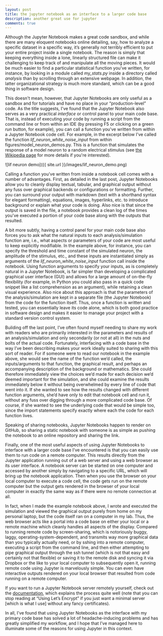 ```yaml
---
layout: post
title: the jupyter notebook as an interface to a larger code base
description: another great use for jupyter
comments: true
---
```


Although the Jupyter Notebook makes a great code sandbox, and while there are many eloquent notebooks online detailing, say, how to analyze a specific dataset in a specific way, it’s generally not terribly efficient to put your entire project inside a single notebook. The reason is simply that keeping everything inside a lone, linearly structured file can make it challenging to keep track of and manipulate all the moving pieces. It would be much easier to find a particular statistical function you've written, for instance, by looking in a module called *my_stats.py* inside a directory called *analysis* than by scrolling through an extensive webpage. In addition, the latter organizational strategy is much more standard, which can be a good thing in software design.

This doesn't mean, however, that Jupyter Notebooks are only useful as a sandbox and for tutorials and have no place in your “production-level” code. As the title suggests, I've found that the Jupyter Notebook also serves as a very practical *interface* or control panel to your main code base. That is, instead of executing your code by running a script from the command line or from within an IDE (by pressing F5 or clicking on a green *run* button, for example), you can call a function you've written from within a Jupyter Notebook code cell. For example, in the excerpt below I've called the function *lif_neuron_white_noise_input* from within figures/model_neuron_demos.py. This is a function that simulates the response of a model neuron to a random electrical stimulus (see [the Wikipedia page](https://en.m.wikipedia.org/wiki/Biological_neuron_model#Integrate-and-fire) for more details if you're interested).

![lif neuron demo]({{ site.url }}/images/lif_neuron_demo.png)

Calling a function you've written from inside a notebook cell comes with a number of advantages. First, as detailed in the last post, Jupyter Notebooks allow you to cleanly display textual, tabular, and graphical output without any fuss over graphical backends or configurations or formatting. Further, you can surround your output with markdown (text with a shorthand syntax for elegant formatting), equations, images, hyperlinks, etc. to introduce background or explain what your code is doing. Also nice is that since the output is saved in the file, a notebook provides a clean log of the times you've executed a portion of your code base along with the outputs that resulted.

A bit more subtly, having a control panel for your main code base also forces you to ask what the natural inputs to each analysis/simulation function are, i.e., what aspects or parameters of your code are most useful to keep explicitly modifiable. In the example above, for instance, you can specify the threshold and time constant of the simulated neuron, the amplitude of the stimulus, etc., and these inputs are instantiated simply as arguments of the *lif_neuron_white_noise_input* function call inside the notebook. Using function arguments to specify your inputs, as is completely natural in a Jupyter Notebook, is far simpler than developing a complicated graphical user interface (GUI) and allows for a large amount of on-the-fly flexibility (for example, in Python you could also pass in a quick code snippet like a list comprehension as an argument), while retaining a clean visual experience. Also nice about this approach is that the parameters of the analysis/simulation are kept in a separate file (the Jupyter Notebook) from the code for the function itself. Thus, once a function is written and tested, you can essentially leave its code alone, which is both good practice in software design and makes it easier to manage your project with a standard version control system.

Building off the last point, I’ve often found myself needing to share my work with readers who are primarily interested in the parameters and results of an analysis/simulation and only secondarily (or not at all) in the nuts and bolts of the actual code. Fortunately, interfacing with a code base in the way I’ve been describing makes your work ideally suited to sharing with this sort of reader. For if someone were to read our notebook in the example above, she would see the name of the function we’d called, the inputs/arguments to that function, the graphical result, and perhaps an accompanying description of the background or mathematics. She could therefore immediately view the choices we’d made for each decision we’d deemed important for the simulation, and she could examine the results immediately below it without being overwhelmed by every line of code that went into it. If she wanted to see how the results changed with different function arguments, she’d have only to edit that notebook cell and run it, without any fuss over digging through a more complicated code base. Of course, if she wanted to see the underlying code that would be simple too, since the import statements specify exactly where each the code for each function lives.

Speaking of sharing notebooks, Jupyter Notebooks happen to render on GitHub, so sharing a static notebook with someone is as simple as pushing the notebook to an online repository and sharing the link. 

Finally, one of the most useful aspects of using Jupyter Notebooks to interface with a larger code base I've encountered is that you can easily use them to run code on a remote computer. This results directly from the Jupyter application running out of a web server and using a web browser as its user interface. A notebook server can be started on one computer and accessed by another simply by navigating to a specific URL, which will bring up the notebook application. Then when you use the browser on your local computer to execute a code cell, the code gets run on the remote computer but the output gets rendered in the browser of your local computer in exactly the same way as if there were no remote connection at all.

In fact, when I made the example notebook above, I wrote and executed the simulation and viewed the graphical output purely from home on my personal laptop, but the code itself ran on a computer in my lab. Thus, the web browser acts like a portal into a code base on either your local or a remote machine which cleanly handles all aspects of the display. Compared to running remote code by screen-sharing, which is notoriously buggy, laggy, operating-system-dependent, and transmits way more graphical data than you typically actually need, or by sshing into a remote computer, executing a script from the command line, and then either attempting to pipe graphical output through the ssh tunnel (which is not that easy and certainly not that flexible) or saving it to the remote disk and syncing it via Dropbox or the like to your local computer to subsequently open it, running remote code using Jupyter is marvelously simple. You can even have interactive outputs rendered on your local browser that resulted from code running on a remote computer. 

If you want to run a Jupyter Notebook server remotely yourself, check out the [documentation](http://jupyter-notebook.readthedocs.io/en/latest/public_server.html), which explains the process quite well (note that you can stop reading at “Using Let’s Encrypt” if you just want a minimal server [which is what I use] without any fancy certificates).

In all, I’ve found that using Jupyter Notebooks as the interface with my primary code base has solved a lot of headache-inducing problems and has greatly simplified my workflow, and I hope that I’ve managed here to illuminate some of the reasons for using Jupyter in this context.
